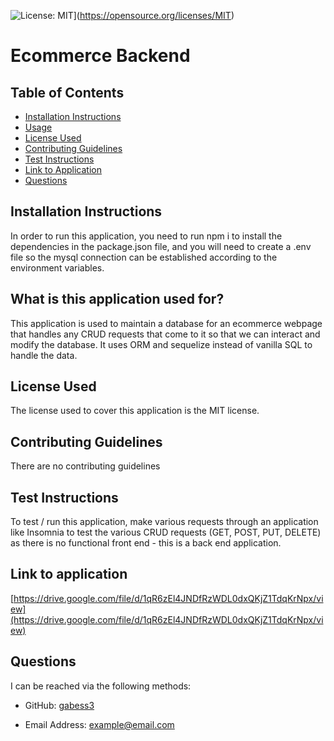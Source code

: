 
  
  ![License: MIT](https://img.shields.io/badge/License-MIT-yellow.svg)](https://opensource.org/licenses/MIT)  

  # Ecommerce Backend



  ## Table of Contents  

  * [Installation Instructions](#installation-instructions)  
  * [Usage](#what-is-this-application-used-for)  
  * [License Used](#license-used)  
  * [Contributing Guidelines](#contributing-guidelines)  
  * [Test Instructions](#test-instructions)
  * [Link to Application](#link-to-application)  
  * [Questions](#questions)  


  ## Installation Instructions   

  In order to run this application, you need to run npm i to install the dependencies in the package.json file, and you will need to create a .env file so the mysql connection can be established according to the environment variables. 


  ## What is this application used for?  

  This application is used to maintain a database for an ecommerce webpage that handles any CRUD requests that come to it so that we can interact and modify the database. It uses ORM and sequelize instead of vanilla SQL to handle the data.  


  ## License Used  

  The license used to cover this application is the MIT license.  


  ## Contributing Guidelines 

  There are no contributing guidelines  

  ## Test Instructions 


  To test / run this application, make various requests through an application like Insomnia to test the various CRUD requests (GET, POST, PUT, DELETE) as there is no functional front end - this is a back end application.   

  ## Link to application

  [https://drive.google.com/file/d/1qR6zEl4JNDfRzWDL0dxQKjZ1TdqKrNpx/view](https://drive.google.com/file/d/1qR6zEl4JNDfRzWDL0dxQKjZ1TdqKrNpx/view)

  ## Questions  

  I can be reached via the following methods:

  * GitHub: [gabess3](https://github.com/gabess3)  

  * Email Address: example@email.com    

